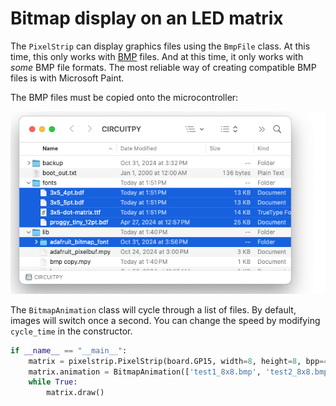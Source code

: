 # Bitmap display on an LED matrix

The `PixelStrip` can display graphics files using the `BmpFile` class.  At this time, this only works with [BMP](https://en.wikipedia.org/wiki/BMP_file_format) files.  And at this time, it only works with _some_ BMP file formats.  The most reliable way of creating compatible BMP files is with Microsoft Paint.

The BMP files must be copied onto the microcontroller:

![Files](../../documentation/img/ciruitPython_files_TEXT.png)

The `BitmapAnimation` class will cycle through a list of files.  By default, images will switch once a second.  You can change the speed by modifying `cycle_time` in the constructor.

```python
if __name__ == "__main__":
    matrix = pixelstrip.PixelStrip(board.GP15, width=8, height=8, bpp=4, pixel_order=pixelstrip.GRB)
    matrix.animation = BitmapAnimation(['test1_8x8.bmp', 'test2_8x8.bmp'], cycle_time=1.0)
    while True:
        matrix.draw()
```
